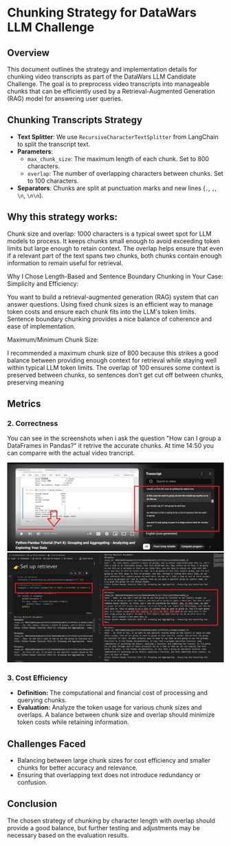 
# Chunking Strategy for DataWars LLM Challenge

## Overview

This document outlines the strategy and implementation details for chunking video transcripts as part of the DataWars LLM Candidate Challenge. The goal is to preprocess video transcripts into manageable chunks that can be efficiently used by a Retrieval-Augmented Generation (RAG) model for answering user queries.



## Chunking Transcripts Strategy

- **Text Splitter**: We use `RecursiveCharacterTextSplitter` from LangChain to split the transcript text.
- **Parameters**:
  - `max_chunk_size`: The maximum length of each chunk. Set to 800 characters.
  - `overlap`: The number of overlapping characters between chunks. Set to 100 characters.
- **Separators**: Chunks are split at punctuation marks and new lines (`.`, `,`, `\n`, `\n\n`).


## Why this strategy works:
Chunk size and overlap: 1000 characters is a typical sweet spot for LLM models to process. It keeps chunks small enough to avoid exceeding token limits but large enough to retain context. The overlap helps ensure that even if a relevant part of the text spans two chunks, both chunks contain enough information to remain useful for retrieval.



Why I Chose Length-Based and Sentence Boundary Chunking in Your Case:
Simplicity and Efficiency:

You want to build a retrieval-augmented generation (RAG) system that can answer questions. Using fixed chunk sizes is an efficient way to manage token costs and ensure each chunk fits into the LLM's token limits.
Sentence boundary chunking provides a nice balance of coherence and ease of implementation.

Maximum/Minimum Chunk Size:

I recommended a maximum chunk size of 800 because this strikes a good balance between providing enough context for retrieval while staying well within typical LLM token limits.
The overlap of 100 ensures some context is preserved between chunks, so sentences don’t get cut off between chunks, preserving meaning



## Metrics

### 2. Correctness
You can see in the screenshots when i ask the question "How can I group a DataFrames in Pandas?" it retrive the accurate chunks. At time 14:50 you can comparre with the actual video trancript.

![My Image](./original_content.png)
![My Image](./chunk_output.png)


### 3. Cost Efficiency
- **Definition:** The computational and financial cost of processing and querying chunks.
- **Evaluation:** Analyze the token usage for various chunk sizes and overlaps. A balance between chunk size and overlap should minimize token costs while retaining information.

## Challenges Faced
- Balancing between large chunk sizes for cost efficiency and smaller chunks for better accuracy and relevance.
- Ensuring that overlapping text does not introduce redundancy or confusion.

## Conclusion
The chosen strategy of chunking by character length with overlap should provide a good balance, but further testing and adjustments may be necessary based on the evaluation results.

